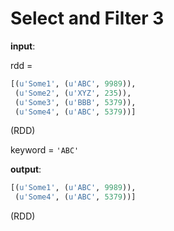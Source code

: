 # Select and Filter 3

**input**: 

rdd = 
```python
[(u'Some1', (u'ABC', 9989)),
 (u'Some2', (u'XYZ', 235)),
 (u'Some3', (u'BBB', 5379)),
 (u'Some4', (u'ABC', 5379))] 
```
(RDD)
      
keyword = `'ABC'`
    
**output**: 

```python
[(u'Some1', (u'ABC', 9989)),
 (u'Some4', (u'ABC', 5379))]
```
(RDD)
